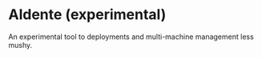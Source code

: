 
# Aldente (experimental)

An experimental tool to deployments and multi-machine management less
mushy.
